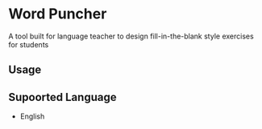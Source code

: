 # Word Puncher

A tool built for language teacher to design fill-in-the-blank style exercises for students

## Usage

## Supoorted Language

- English
